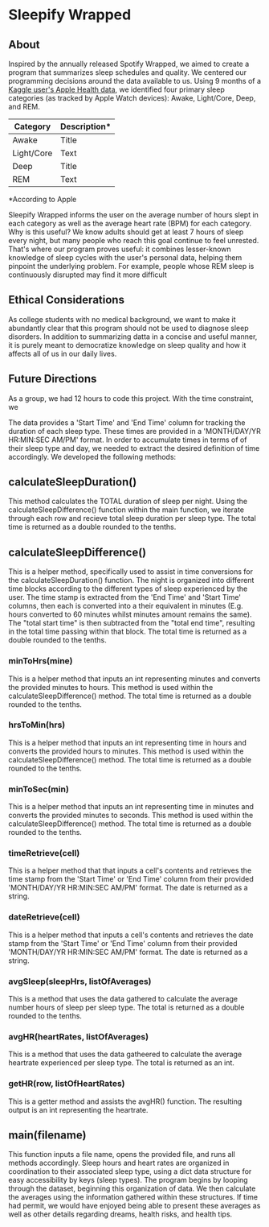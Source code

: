 
# Sleepify Wrapped
## About
Inspired by the annually released Spotify Wrapped, we aimed to create a program that summarizes sleep schedules and quality. We centered our programming decisions around the data available to us. Using 9 months of a [Kaggle user's Apple Health data](https://www.kaggle.com/datasets/aeryss/apple-health-sleep-stages-and-heart-rate?resource=download), we identified four primary sleep categories (as tracked by Apple Watch devices): Awake, Light/Core, Deep, and REM. 

| Category | Description* |
| ----------- | ----------- |
| Awake | Title |
| Light/Core | Text |
| Deep | Title |
| REM | Text |
*According to Apple

Sleepify Wrapped informs the user on the average number of hours slept in each category as well as the average heart rate (BPM) for each category. Why is this useful? We know adults should get at least 7 hours of sleep every night, but many people who reach this goal continue to feel unrested. That's where our program proves useful: it combines lesser-known knowledge of sleep cycles with the user's personal data, helping them pinpoint the underlying problem. For example, people whose REM sleep is continuously disrupted may find it more difficult

## Ethical Considerations
As college students with no medical background, we want to make it abundantly clear that this program should not be used to diagnose sleep disorders. In addition to summarizing datta in a concise and useful manner, it is purely meant to democratize knowledge on sleep quality and how it affects all of us in our daily lives.

## Future Directions
As a group, we had 12 hours to code this project. With the time constraint, we 



The data provides a 'Start Time' and 'End Time' column for tracking the duration of each sleep type. These times are provided in a 'MONTH/DAY/YR HR:MIN:SEC AM/PM' format. In order to accumulate times in terms of of their sleep type and day, we needed to extract the desired definition of time accordingly. We developed the following methods:

## calculateSleepDuration()
This method calculates the TOTAL duration of sleep per night. Using the calculateSleepDifference() function within the main function, we iterate through each row and recieve total sleep duration per sleep type. The total time is returned as a double rounded to the tenths.

## calculateSleepDifference()
This is a helper method, specifically used to assist in time conversions for the calculateSleepDuration() function. The night is organized into different time blocks according to the different types of sleep experienced by the user. The time stamp is extracted from the 'End Time' and 'Start Time' columns, then each is converted into a their equivalent in minutes (E.g. hours converted to 60 minutes whilst minutes amount remains the same). The "total start time" is then subtracted from the "total end time", resulting in the total time passing within that block. The total time is returned as a double rounded to the tenths.

### minToHrs(mine)
This is a helper method that inputs an int representing minutes and converts the provided minutes to hours. This method is used within the calculateSleepDifference() method. The total time is returned as a double rounded to the tenths.

### hrsToMin(hrs)
This is a helper method that inputs an int representing time in hours and converts the provided hours to minutes. This method is used within the calculateSleepDifference() method. The total time is returned as a double rounded to the tenths.

### minToSec(min)
This is a helper method that inputs an int representing time in minutes and converts the provided minutes to seconds. This method is used within the calculateSleepDifference() method. The total time is returned as a double rounded to the tenths.

### timeRetrieve(cell)
This is a helper method that that inputs a cell's contents and retrieves the time stamp from the 'Start Time' or 'End Time' column from their provided 'MONTH/DAY/YR HR:MIN:SEC AM/PM' format. The date is returned as a string.

### dateRetrieve(cell)
This is a helper method that inputs a cell's contents and retrieves the date stamp from the 'Start Time' or 'End Time' column from their provided 'MONTH/DAY/YR HR:MIN:SEC AM/PM' format. The date is returned as a string.

### avgSleep(sleepHrs, listOfAverages)
This is a method that uses the data gathered to calculate the average number hours of sleep per sleep type. The total is returned as a double rounded to the tenths. 

### avgHR(heartRates, listOfAverages)
This is a method that uses the data gatheered to calculate the average heartrate experienced per sleep type. The total is returned as an int. 

### getHR(row, listOfHeartRates)
This is a getter method and assists the avgHR() function. The resulting output is an int representing the heartrate. 

## main(filename)
This function inputs a file name, opens the provided file, and runs all methods accordingly. Sleep hours and heart rates are organized in coordination to their associated sleep type, using a dict data structure for easy accessibility by keys (sleep types). The program begins by looping through the dataset, beginning this organization of data. We then calculate the averages using the information gathered within these structures. If time had permit, we would have enjoyed being able to present these averages as well as other details regarding dreams, health risks, and health tips. 
